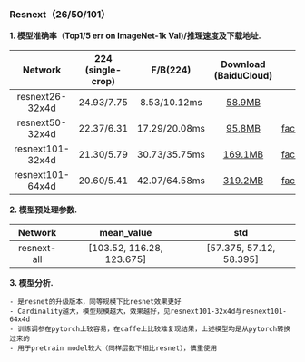 ### Resnext（26/50/101）

**1. 模型准确率（Top1/5 err on ImageNet-1k Val)/推理速度及下载地址.**

 Network|224<br/>(single-crop)|F/B(224)|Download<br/>(BaiduCloud)|Source
 :---:|:---:|:---:|:---:|:---:
 resnext26-32x4d| 24.93/7.75 | 8.53/10.12ms | [58.9MB](https://pan.baidu.com/s/1dFzmUOh) | [pytorch-cls](https://github.com/soeaver/pytorch-classification)
 resnext50-32x4d| 22.37/6.31 | 17.29/20.08ms | [95.8MB](https://pan.baidu.com/s/1kVqgfJL) | [facebookresearch](https://github.com/facebookresearch/ResNeXt)
 resnext101-32x4d| 21.30/5.79 | 30.73/35.75ms | [169.1MB](https://pan.baidu.com/s/1hswrNUG) | [facebookresearch](https://github.com/facebookresearch/ResNeXt)
 resnext101-64x4d| 20.60/5.41 | 42.07/64.58ms | [319.2MB](https://pan.baidu.com/s/1pLhk0Zp) | [facebookresearch](https://github.com/facebookresearch/ResNeXt)

**2. 模型预处理参数.**

 Network|mean_value|std
 :---:|:---:|:---:
 resnext-all | [103.52, 116.28, 123.675] | [57.375, 57.12, 58.395]
 
**3. 模型分析.**

    - 是resnet的升级版本，同等规模下比resnet效果更好
    - Cardinality越大，模型规模越大，效果越好，见resnext101-32x4d与resnext101-64x4d
    - 训练调参在pytorch上较容易，在caffe上比较难复现结果，上述模型均是从pytorch转换过来的
    - 用于pretrain model较大（同样层数下相比resnet），慎重使用
